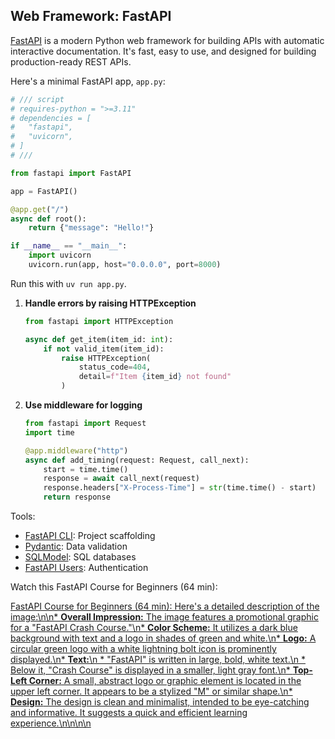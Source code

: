 ## Web Framework: FastAPI

[FastAPI](https://fastapi.tiangolo.com/) is a modern Python web framework for building APIs with automatic interactive documentation. It's fast, easy to use, and designed for building production-ready REST APIs.

Here's a minimal FastAPI app, `app.py`:

```python
# /// script
# requires-python = ">=3.11"
# dependencies = [
#   "fastapi",
#   "uvicorn",
# ]
# ///

from fastapi import FastAPI

app = FastAPI()

@app.get("/")
async def root():
    return {"message": "Hello!"}

if __name__ == "__main__":
    import uvicorn
    uvicorn.run(app, host="0.0.0.0", port=8000)
```

Run this with `uv run app.py`.

1. **Handle errors by raising HTTPException**

   ```python
   from fastapi import HTTPException

   async def get_item(item_id: int):
       if not valid_item(item_id):
           raise HTTPException(
               status_code=404,
               detail=f"Item {item_id} not found"
           )
   ```

2. **Use middleware for logging**

   ```python
   from fastapi import Request
   import time

   @app.middleware("http")
   async def add_timing(request: Request, call_next):
       start = time.time()
       response = await call_next(request)
       response.headers["X-Process-Time"] = str(time.time() - start)
       return response
   ```

Tools:

- [FastAPI CLI](https://fastapi.tiangolo.com/tutorial/fastapi-cli/): Project scaffolding
- [Pydantic](https://pydantic-docs.helpmanual.io/): Data validation
- [SQLModel](https://sqlmodel.tiangolo.com/): SQL databases
- [FastAPI Users](https://fastapi-users.github.io/): Authentication

Watch this FastAPI Course for Beginners (64 min):

[FastAPI Course for Beginners (64 min): Here\'s a detailed description of the image:\n\n* **Overall Impression:** The image features a promotional graphic for a "FastAPI Crash Course."\n* **Color Scheme:** It utilizes a dark blue background with text and a logo in shades of green and white.\n* **Logo:** A circular green logo with a white lightning bolt icon is prominently displayed.\n* **Text:**\n * "FastAPI" is written in large, bold, white text.\n * Below it, "Crash Course" is displayed in a smaller, light gray font.\n* **Top-Left Corner:** A small, abstract logo or graphic element is located in the upper left corner. It appears to be a stylized "M" or similar shape.\n* **Design:** The design is clean and minimalist, intended to be eye-catching and informative. It suggests a quick and efficient learning experience.\n\n\n\n](https://youtu.be_tLKKmouUams)
